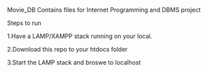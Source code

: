 Movie_DB
Contains files for Internet Programming and DBMS project

Steps to run

1.Have a LAMP/XAMPP stack running on your local.

2.Download this repo to your htdocs folder

3.Start the LAMP stack and broswe to localhost
